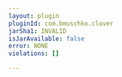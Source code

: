 ```yaml
---
layout: plugin
pluginId: com.bmuschko.clover
jarSha1: INVALID
isJarAvailable: false
error: NONE
violations: []

---
```

